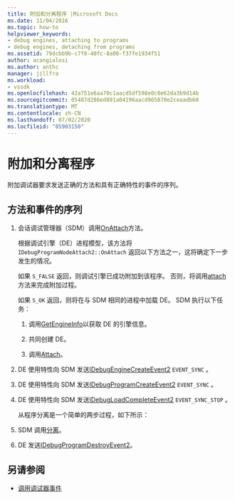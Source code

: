 ```yaml
---
title: 附加和分离程序 |Microsoft Docs
ms.date: 11/04/2016
ms.topic: how-to
helpviewer_keywords:
- debug engines, attaching to programs
- debug engines, detaching from programs
ms.assetid: 79dcbb9b-c7f8-40fc-8a00-f37fe1934f51
author: acangialosi
ms.author: anthc
manager: jillfra
ms.workload:
- vssdk
ms.openlocfilehash: 42a751e6aa70c1aacd5df598e0c0e62da3b9d14b
ms.sourcegitcommit: 05487d286ed891a04196aacd965870e2ceaadb68
ms.translationtype: MT
ms.contentlocale: zh-CN
ms.lasthandoff: 07/02/2020
ms.locfileid: "85903150"
---
```

# <a name="attaching-and-detaching-to-a-program"></a>附加和分离程序
附加调试器要求发送正确的方法和具有正确特性的事件的序列。

## <a name="sequence-of-methods-and-events"></a>方法和事件的序列

1. 会话调试管理器（SDM）调用[OnAttach](../../extensibility/debugger/reference/idebugprogramnodeattach2-onattach.md)方法。

    根据调试引擎（DE）进程模型，该方法将 `IDebugProgramNodeAttach2::OnAttach` 返回以下方法之一，这将确定下一步发生的情况。

    如果 `S_FALSE` 返回，则调试引擎已成功附加到该程序。 否则，将调用[attach](../../extensibility/debugger/reference/idebugengine2-attach.md)方法来完成附加过程。

    如果 `S_OK` 返回，则将在与 SDM 相同的进程中加载 DE。 SDM 执行以下任务：

   1. 调用[GetEngineInfo](../../extensibility/debugger/reference/idebugprogramnode2-getengineinfo.md)以获取 DE 的引擎信息。

   2. 共同创建 DE。

   3. 调用[Attach](../../extensibility/debugger/reference/idebugengine2-attach.md)。

2. DE 使用特性向 SDM 发送[IDebugEngineCreateEvent2](../../extensibility/debugger/reference/idebugenginecreateevent2.md) `EVENT_SYNC` 。

3. DE 使用特性向 SDM 发送[IDebugProgramCreateEvent2](../../extensibility/debugger/reference/idebugprogramcreateevent2.md) `EVENT_SYNC` 。

4. DE 使用特性向 SDM 发送[IDebugLoadCompleteEvent2](../../extensibility/debugger/reference/idebugloadcompleteevent2.md) `EVENT_SYNC_STOP` 。

   从程序分离是一个简单的两步过程，如下所示：

5. SDM 调用[分离](../../extensibility/debugger/reference/idebugprogram2-detach.md)。

6. DE 发送[IDebugProgramDestroyEvent2](../../extensibility/debugger/reference/idebugprogramdestroyevent2.md)。

## <a name="see-also"></a>另请参阅
- [调用调试器事件](../../extensibility/debugger/calling-debugger-events.md)
